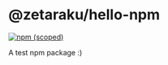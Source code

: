 # @zetaraku/hello-npm

[![npm (scoped)](https://img.shields.io/npm/v/@zetaraku/hello-npm?logo=npm)](https://www.npmjs.com/package/@zetaraku/hello-npm)

A test npm package :)
